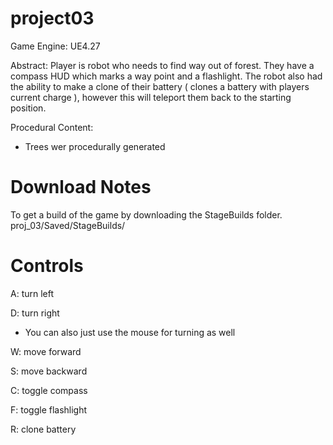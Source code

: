 # project03
Game Engine: UE4.27

Abstract: Player is robot who needs to find way out of forest. They have a compass HUD which marks a way point and a flashlight. 
The robot also had the ability to make a clone of their battery ( clones a battery with players current charge ), however this will teleport them back to the starting position.

Procedural Content: 
- Trees wer procedurally generated

# Download Notes
To get a build of the game by downloading the StageBuilds folder. proj_03/Saved/StageBuilds/

# Controls 
A: turn left

D: turn right 

* You can also just use the mouse for turning as well

W: move forward

S: move backward

C: toggle compass

F: toggle flashlight 

R: clone battery


